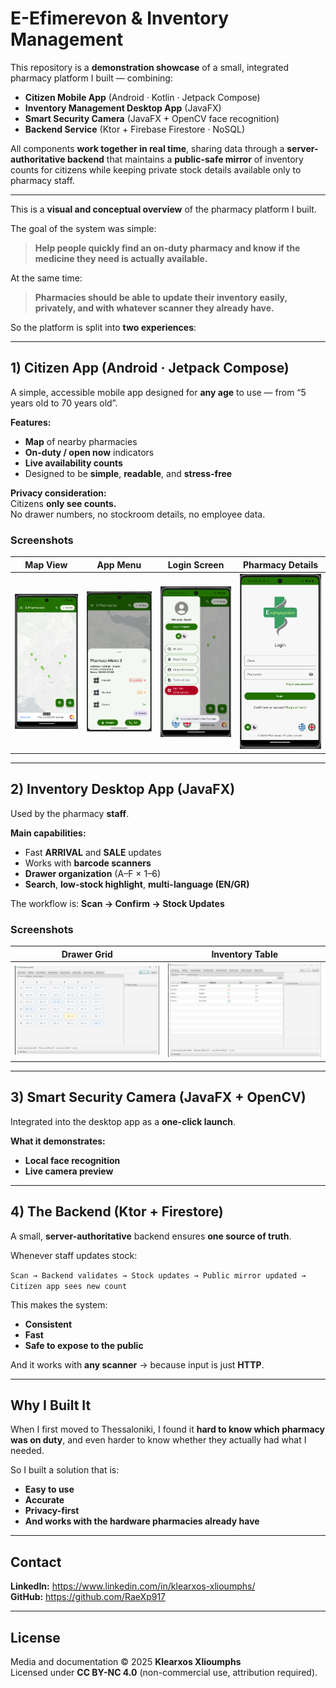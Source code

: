 # E-Efimerevon & Inventory Management 

This repository is a **demonstration showcase** of a small, integrated pharmacy platform I built — combining:

- **Citizen Mobile App** (Android · Kotlin · Jetpack Compose)
- **Inventory Management Desktop App** (JavaFX)
- **Smart Security Camera** (JavaFX + OpenCV face recognition)
- **Backend Service** (Ktor + Firebase Firestore · NoSQL)

All components **work together in real time**, sharing data through a **server-authoritative backend** that maintains a **public-safe mirror** of inventory counts for citizens while keeping private stock details available only to pharmacy staff.

---

This is a **visual and conceptual overview** of the pharmacy platform I built.  

The goal of the system was simple:
> **Help people quickly find an on-duty pharmacy and know if the medicine they need is actually available.**

At the same time:
> **Pharmacies should be able to update their inventory easily, privately, and with whatever scanner they already have.**

So the platform is split into **two experiences**:

---

## 1) Citizen App (Android · Jetpack Compose)
A simple, accessible mobile app designed for **any age** to use — from “5 years old to 70 years old”.

**Features:**
- **Map** of nearby pharmacies
- **On-duty / open now** indicators
- **Live availability counts**
- Designed to be **simple**, **readable**, and **stress-free**

**Privacy consideration:**  
Citizens **only see counts.**  
No drawer numbers, no stockroom details, no employee data.

### Screenshots

| Map View | App Menu | Login Screen | Pharmacy Details |
|---|---|---|---|
| ![Map](01_android_map.png) | ![Details](04_android_details.png) | ![Menu](02_android_menu.png) | ![Login](03_android_login.png) 


---

## 2) Inventory Desktop App (JavaFX)
Used by the pharmacy **staff**.

**Main capabilities:**
- Fast **ARRIVAL** and **SALE** updates
- Works with **barcode scanners**
- **Drawer organization** (A–F × 1–6)
- **Search**, **low-stock highlight**, **multi-language (EN/GR)**

The workflow is:
**Scan → Confirm → Stock Updates**

### Screenshots

| Drawer Grid | Inventory Table |
|---|---|
| ![Drawers](04_desktop_drawers.png) | ![Inventory](05_desktop_inventory.png) |

---

## 3) Smart Security Camera (JavaFX + OpenCV)
Integrated into the desktop app as a **one-click launch**.

**What it demonstrates:**
- **Local face recognition**
- **Live camera preview**

---

## 4) The Backend (Ktor + Firestore)
A small, **server-authoritative** backend ensures **one source of truth**.

Whenever staff updates stock:

`Scan → Backend validates → Stock updates → Public mirror updated → Citizen app sees new count`

This makes the system:
- **Consistent**
- **Fast**
- **Safe to expose to the public**

And it works with **any scanner** → because input is just **HTTP**.

---

## Why I Built It
When I first moved to Thessaloniki, I found it **hard to know which pharmacy was on duty**, and even harder to know whether they actually had what I needed.

So I built a solution that is:
- **Easy to use**
- **Accurate**
- **Privacy-first**
- **And works with the hardware pharmacies already have**

---

## Contact

**LinkedIn:** https://www.linkedin.com/in/klearxos-xlioumphs/  
**GitHub:** https://github.com/RaeXp917  

---

## License
Media and documentation © 2025 **Klearxos Xlioumphs**  
Licensed under **CC BY-NC 4.0** (non-commercial use, attribution required).
